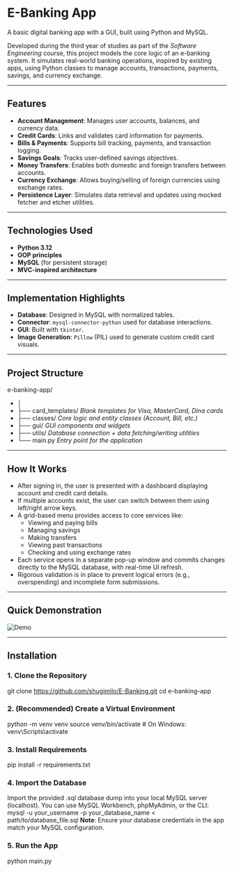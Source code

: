 # E-Banking App

A basic digital banking app with a GUI, built using Python and MySQL.

Developed during the third year of studies as part of the *Software Engineering* course, this project models the core logic of an e-banking system. It simulates real-world banking operations, inspired by existing apps, using Python classes to manage accounts, transactions, payments, savings, and currency exchange.

---

## Features

- **Account Management**: Manages user accounts, balances, and currency data.
- **Credit Cards**: Links and validates card information for payments.
- **Bills & Payments**: Supports bill tracking, payments, and transaction logging.
- **Savings Goals**: Tracks user-defined savings objectives.
- **Money Transfers**: Enables both domestic and foreign transfers between accounts.
- **Currency Exchange**: Allows buying/selling of foreign currencies using exchange rates.
- **Persistence Layer**: Simulates data retrieval and updates using mocked fetcher and etcher utilities.

---

## Technologies Used

- **Python 3.12**
- **OOP principles**
- **MySQL** (for persistent storage)
- **MVC-inspired architecture**

---

## Implementation Highlights

- **Database**: Designed in MySQL with normalized tables.
- **Connector**: `mysql-connector-python` used for database interactions.
- **GUI**: Built with `tkinter`.
- **Image Generation**: `Pillow` (PIL) used to generate custom credit card visuals.

---

## Project Structure

e-banking-app/
- │
- ├── card_templates/ *Blank templates for Visa, MasterCard, Dina cards*
- ├── classes/ *Core logic and entity classes (Account, Bill, etc.)*
- ├── gui/ *GUI components and widgets*
- ├── utils/ *Database connection + data fetching/writing utilities*
- └── main.py *Entry point for the application*

---

## How It Works

- After signing in, the user is presented with a dashboard displaying account and credit card details.
- If multiple accounts exist, the user can switch between them using left/right arrow keys.
- A grid-based menu provides access to core services like:
  - Viewing and paying bills
  - Managing savings
  - Making transfers
  - Viewing past transactions
  - Checking and using exchange rates
- Each service opens in a separate pop-up window and commits changes directly to the MySQL database, with real-time UI refresh.
- Rigorous validation is in place to prevent logical errors (e.g., overspending) and incomplete form submissions.

---

## Quick Demonstration

![Demo](https://i.imgur.com/a4lFpoe.gif)

---

## Installation

### 1. Clone the Repository

git clone https://github.com/shugimilo/E-Banking.git
cd e-banking-app

### 2. (Recommended) Create a Virtual Environment
python -m venv venv
source venv/bin/activate  # On Windows: venv\Scripts\activate

### 3. Install Requirements
pip install -r requirements.txt

### 4. Import the Database
Import the provided .sql database dump into your local MySQL server (localhost). You can use MySQL Workbench, phpMyAdmin, or the CLI:
mysql -u your_username -p your_database_name < path/to/database_file.sql
**Note**: Ensure your database credentials in the app match your MySQL configuration.

### 5. Run the App
python main.py
